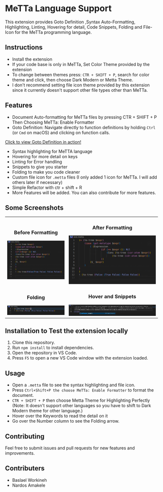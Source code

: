 # MeTTa Language Support

This extension provides Goto Definition ,Syntax Auto-Formatting, Highlighting, Linting, Hovering for detail, Code Snippets, Folding and File-Icon for the MeTTa programming language.

## Instructions

- Install the extension 
- If your code base is only in MeTTa, Set Color Theme provided by the extension
- To change between themes press: `CTR + SHIFT + P`, search for color theme and click, then choose Dark Modern or Metta Theme.
- I don't recommend setting file icon theme provided by this extension since it currently doesn't support other file types other than MeTTa.

## Features

- Document Auto-formatting for MeTTa files by pressing CTR + SHIFT + P Then Choosing MeTTa: Enable Formatter
- Goto Definition: Navigate directly to function definitions by holding `Ctrl` (or `Cmd` on macOS) and clicking on function calls.

 [Click to view Goto Definition in action!](images/goto-definition.webm)

- Syntax highlighting for MeTTA language
- Hovering for more detail on keys
- Linting for Error handling
- Snippets to give you starter
- Folding to make you code cleaner
- Custom file icon for `.metta` files (I only added 1 icon for MeTTa. I will add others later if necessary)
- Simple Refactor with ctr + shift + R
- More Features will be added. You can also contribute for more features.

## Some Screenshots

<table>
    <tr>
        <td>
            <h3 style="text-align: center;">Before Formatting</h3>
            <img src="images/beforeFormat.png" alt="Before Formatting" style="width: 100%;">
        </td>
        <td>
            <h3 style="text-align: center;">After Formatting</h3>
            <img src="images/afterFormat.png" alt="After Formatting" style="width: 100%;">
        </td>
    </tr>
    <tr>
        <td>
            <h3 style="text-align: center;">Folding</h3>
            <img src="images/folding.png" alt="Folding" style="width: 100%;">
        </td>
        <td>
            <h3 style="text-align: center;">Hover and Snippets</h3>
            <img src="images/hover-and-snippet.png" alt="Hover and Snippets" style="width: 100%;">
        </td>
    </tr>
</table>

## Installation to Test the extension locally

1. Clone this repository.
2. Run `npm install` to install dependencies.
3. Open the repository in VS Code.
4. Press `F5` to open a new VS Code window with the extension loaded.

## Usage

- Open a `.metta` file to see the syntax highlighting and file icon.
- Press `Ctrl+Shift+P the choose MeTTa: Enable Formatter` to format the document.
- `CTR + SHIFT + P` then choose Metta Theme for Highlighting Perfectly (Note: It doesn't support other languages so you have to shift to Dark Modern theme for other language.)
- Hover over the Keywords to read the detail on it
- Go over the Number column to see the Folding arrow.

## Contributing

Feel free to submit issues and pull requests for new features and improvements.

## Contributers
- Baslael Workineh
- Nardos Amakele